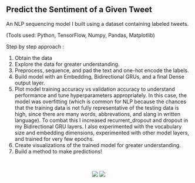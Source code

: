 <h2>Predict the Sentiment of a Given Tweet</h2>
<n></n>
An NLP sequencing model I built using a dataset containing labeled tweets.


<n>(Tools used: Python, TensorFlow, Numpy, Pandas, Matplotlib)</n>

Step by step approach : </n>
1) Obtain the data
2) Explore the data for greater understanding.
3) Preprocess, sequence, and pad the text and one-hot encode the labels.
4) Build model with an Embedding, Bidirectional GRUs, and a final Dense output layer.
5) Plot model training accuracy vs validation accuracy to understand performance and tune hyperparameters appropriately.  In this case, the model was overfitting (which is common for NLP because the chances that the training data is not fully representative of the testing data is high, since there are many words, abbrevations, and slang in written language). To combat this I increased recurrent_dropout and dropout in my Bidirectional GRU layers.  I also experimented with the vocabulary size and embedding dimensions, experimented with other model layers, and trained for very few epochs.
6) Create visualizations of the trained model for greater understanding.
7) Build a method to make predictions!


<br />

<p align="center">
<img src="https://user-images.githubusercontent.com/32147374/113439221-250ff380-93b8-11eb-994b-051cabcbbf54.png">
  <img src="https://user-images.githubusercontent.com/32147374/113439262-3953f080-93b8-11eb-8a3d-cf176d9749d9.png">
</p>
